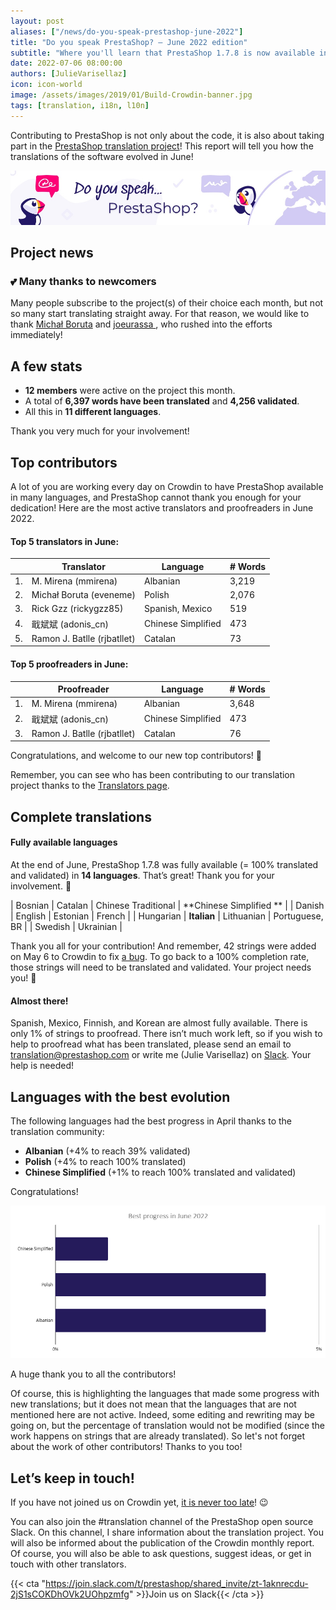```yaml
---
layout: post
aliases: ["/news/do-you-speak-prestashop-june-2022"]
title: "Do you speak PrestaShop? – June 2022 edition"
subtitle: "Where you'll learn that PrestaShop 1.7.8 is now available in 2 new languages"
date: 2022-07-06 08:00:00
authors: [JulieVarisellaz]
icon: icon-world
image: /assets/images/2019/01/Build-Crowdin-banner.jpg
tags: [translation, i18n, l10n]
---
```


Contributing to PrestaShop is not only about the code, it is also about taking part in the [PrestaShop translation project](https://crowdin.com/project/prestashop-official)! This report will tell you how the translations of the software evolved in June!

![Crowdin Monthly banner](/assets/images/2019/01/Build-Crowdin-banner.jpg)


## Project news

### 💕 Many thanks to newcomers

Many people subscribe to the project(s) of their choice each month, but not so many start translating straight away. For that reason, we would like to thank [Michał Boruta](https://crowdin.com/profile/eveneme) and [joeurassa
](https://crowdin.com/profile/joeurassa), who rushed into the efforts immediately!

## A few stats
 
* **12 members** were active on the project this month.
* A total of **6,397 words have been translated** and **4,256 validated**.
* All this in **11 different languages**.
 
Thank you very much for your involvement!

## Top contributors
 
A lot of you are working every day on Crowdin to have PrestaShop available in many languages, and PrestaShop cannot thank you enough for your dedication! Here are the most active translators and proofreaders in June 2022.
 
#### Top 5 translators in June:
 
| |Translator | Language | # Words
|-|---------- | -------- | ----------------
| 1. | M. Mirena (mmirena) | Albanian | 3,219
| 2. | Michał Boruta (eveneme) | Polish | 2,076
| 3. | Rick Gzz (rickygzz85) | Spanish, Mexico | 519
| 4. | 戢斌斌 (adonis_cn) | Chinese Simplified | 473
| 5. | Ramon J. Batlle (rjbatllet) | Catalan | 73

#### Top 5 proofreaders in June:
 
| | Proofreader | Language | # Words
|-| ---------- | -------- | ----------------
| 1. | M. Mirena (mmirena) | Albanian | 3,648
| 2. | 戢斌斌 (adonis_cn) | Chinese Simplified | 473
| 3. | Ramon J. Batlle (rjbatllet) | Catalan | 76

Congratulations, and welcome to our new top contributors! :clap:
 
Remember, you can see who has been contributing to our translation project thanks to the [Translators page](https://translators.prestashop.com/).
 
## Complete translations
 
#### Fully available languages
 
At the end of June, PrestaShop 1.7.8 was fully available (= 100% translated and validated) in **14 languages**. That’s great! Thank you for your involvement. :tada:
 
| Bosnian | Catalan | Chinese Traditional | **Chinese Simplified ** |
| Danish | English | Estonian | French | 
| Hungarian | **Italian** | Lithuanian | Portuguese, BR | 
| Swedish | Ukrainian |

Thank you all for your contribution! And remember, 42 strings were added on May 6 to Crowdin to fix [a bug](https://github.com/PrestaShop/ps_emailalerts/pull/57). To go back to a 100% completion rate, those strings will need to be translated and validated. Your project needs you! :muscle: 

#### Almost there!

Spanish, Mexico, Finnish, and Korean are almost fully available. There is only 1% of strings to proofread. 
There isn’t much work left, so if you wish to help to proofread what has been translated, please send an email to translation@prestashop.com or write me (Julie Varisellaz) on [Slack](https://join.slack.com/t/prestashop/shared_invite/zt-1aknrecdu-2jS1sCOKDhOVk2UOhpzmfg). Your help is needed!

## Languages with the best evolution

The following languages had the best progress in April thanks to the translation community:
 
* **Albanian** (+4% to reach 39% validated) 
* **Polish** (+4% to reach 100% translated)
* **Chinese Simplified** (+1% to reach 100% translated and validated)


Congratulations! 

![Best translation progress in June 2022](/assets/images/2022/07/build-crowdin-progress-june22.png)

A huge thank you to all the contributors!
 
Of course, this is highlighting the languages that made some progress with new translations; but it does not mean that the languages that are not mentioned here are not active. Indeed, some editing and rewriting may be going on, but the percentage of translation would not be modified (since the work happens on strings that are already translated). So let's not forget about the work of other contributors! Thanks to you too!


## Let’s keep in touch!

If you have not joined us on Crowdin yet, [it is never too late](https://crowdin.com/project/prestashop-official)! :wink:

You can also join the #translation channel of the PrestaShop open source Slack. On this channel, I share information about the translation project. You will also be informed about the publication of the Crowdin monthly report. Of course, you will also be able to ask questions, suggest ideas, or get in touch with other translators.

{{< cta "https://join.slack.com/t/prestashop/shared_invite/zt-1aknrecdu-2jS1sCOKDhOVk2UOhpzmfg" >}}Join us on Slack{{< /cta >}}
